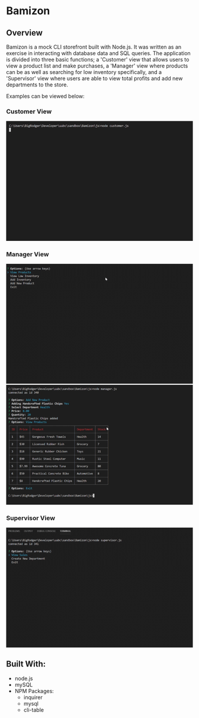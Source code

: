 # Bamizon

## Overview

Bamizon is a mock CLI storefront built with Node.js. It was written as an exercise in interacting with database data and SQL queries. The application is divided into three basic functions; a 'Customer' view that allows users to view a product list and make purchases, a 'Manager' view where products can be as well as searching for low inventory specifically, and a 'Supervisor' view where users are able to view total profits and add new departments to the store.

Examples can be viewed below:

### Customer View
![Node app example](img/customer.gif)

### Manager View
![Node app example](img/manager-1.gif)
![Node app example](img/manager.png)

### Supervisor View
![Node app example](img/supervisor.gif)


## Built With:
* node.js
* mySQL
* NPM Packages:
  * inquirer
  * mysql
  * cli-table

